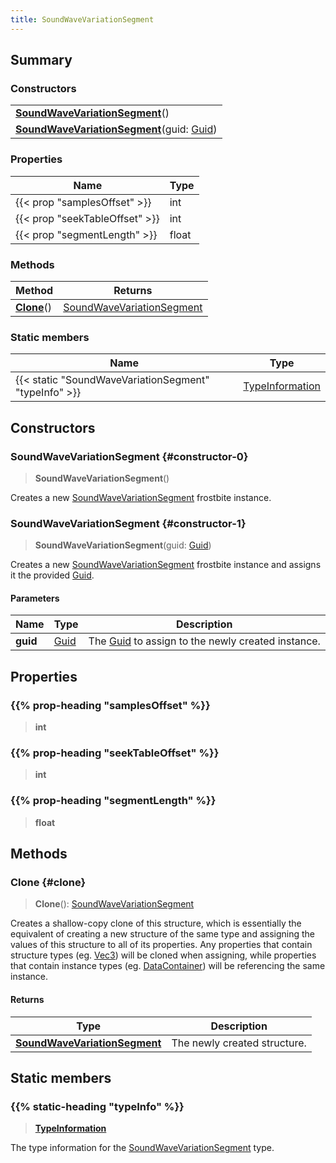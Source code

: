 ```yaml
---
title: SoundWaveVariationSegment
---
```


## Summary

### Constructors

|  |
| --- |
| **[SoundWaveVariationSegment](#constructor-0)**() |
| **[SoundWaveVariationSegment](#constructor-1)**(guid: [Guid](/vext/ref/shared/type/guid)) |

### Properties

| Name | Type |
| ---- | ---- |
| {{< prop "samplesOffset" >}} | int |
| {{< prop "seekTableOffset" >}} | int |
| {{< prop "segmentLength" >}} | float |

### Methods

| Method | Returns |
| ------ | ------- |
| **[Clone](#clone)**() | [SoundWaveVariationSegment](/vext/ref/fb/soundwavevariationsegment) |

### Static members

| Name | Type |
| ---- | ---- |
| {{< static "SoundWaveVariationSegment" "typeInfo" >}} | [TypeInformation](/vext/ref/shared/type/typeinformation) |

## Constructors

### SoundWaveVariationSegment {#constructor-0}

> **SoundWaveVariationSegment**()

Creates a new [SoundWaveVariationSegment](/vext/ref/fb/soundwavevariationsegment) frostbite instance.

### SoundWaveVariationSegment {#constructor-1}

> **SoundWaveVariationSegment**(guid: [Guid](/vext/ref/shared/type/guid))

Creates a new [SoundWaveVariationSegment](/vext/ref/fb/soundwavevariationsegment) frostbite instance and assigns it the provided [Guid](/vext/ref/shared/type/guid).

#### Parameters

| Name | Type | Description |
| ---- | ---- | ----------- |
| **guid** | [Guid](/vext/ref/shared/type/guid) | The [Guid](/vext/ref/shared/type/guid) to assign to the newly created instance. |

## Properties

### {{% prop-heading "samplesOffset" %}}

> **int**

### {{% prop-heading "seekTableOffset" %}}

> **int**

### {{% prop-heading "segmentLength" %}}

> **float**

## Methods

### Clone {#clone}

> **Clone**(): [SoundWaveVariationSegment](/vext/ref/fb/soundwavevariationsegment)

Creates a shallow-copy clone of this structure, which is essentially the equivalent of creating a new structure of the same type and assigning the values of this structure to all of its properties. Any properties that contain structure types (eg. [Vec3](/vext/ref/shared/type/vec3)) will be cloned when assigning, while properties that contain instance types (eg. [DataContainer](/vext/ref/shared/type/datacontainer)) will be referencing the same instance.

#### Returns

| Type | Description |
| ---- | ----------- |
| **[SoundWaveVariationSegment](/vext/ref/fb/soundwavevariationsegment)** | The newly created structure. |

## Static members

### {{% static-heading "typeInfo" %}}

> **[TypeInformation](/vext/ref/shared/type/typeinformation)**

The type information for the [SoundWaveVariationSegment](/vext/ref/fb/soundwavevariationsegment) type.

